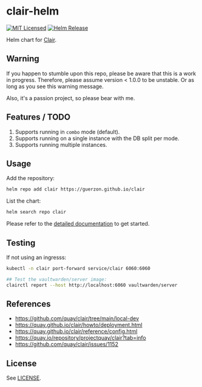 
# clair-helm

[![MIT Licensed](https://img.shields.io/github/license/guerzon/clair-helm)](https://github.com/guerzon/clair-helm/blob/main/LICENSE)
[![Helm Release](https://img.shields.io/github/v/release/guerzon/clair-helm)](https://github.com/guerzon/clair-helm/releases)

Helm chart for [Clair](https://github.com/quay/clair).

## Warning

If you happen to stumble upon this repo, please be aware that this is a work in progress. Therefore, please assume version < 1.0.0 to be unstable. Or as long as you see this warning message.

Also, it's a passion project, so please bear with me.

## Features / TODO

1. Supports running in `combo` mode (default).
2. Supports running on a single instance with the DB split per mode.
3. Supports running multiple instances.

## Usage

Add the repository:

```bash
helm repo add clair https://guerzon.github.io/clair
```

List the chart:

```bash
helm search repo clair
```

Please refer to the [detailed documentation](./charts/clair/README.md) to get started.

## Testing

If not using an ingresss:

```bash
kubectl -n clair port-forward service/clair 6060:6060

## Test the vaultwarden/server image:
clairctl report --host http://localhost:6060 vaultwarden/server
```

## References

- <https://github.com/quay/clair/tree/main/local-dev>
- <https://quay.github.io/clair/howto/deployment.html>
- <https://quay.github.io/clair/reference/config.html>
- <https://quay.io/repository/projectquay/clair?tab=info>
- <https://github.com/quay/clair/issues/1152>

## License

See [LICENSE](./LICENSE).
